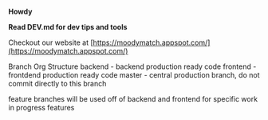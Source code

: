 **Howdy**

**Read DEV.md for dev tips and tools**

Checkout our website at [https://moodymatch.appspot.com/](https://moodymatch.appspot.com/)

Branch Org Structure
backend - backend production ready code
frontend - frontdend production ready code
master - central production branch, do not commit directly to this branch

feature branches will be used off of backend and frontend for specific work in progress features
